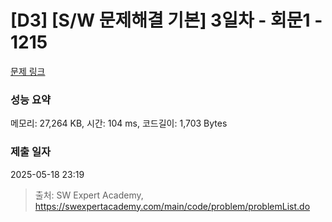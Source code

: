 # [D3] [S/W 문제해결 기본] 3일차 - 회문1 - 1215 

[문제 링크](https://swexpertacademy.com/main/code/problem/problemDetail.do?contestProbId=AV14QpAaAAwCFAYi) 

### 성능 요약

메모리: 27,264 KB, 시간: 104 ms, 코드길이: 1,703 Bytes

### 제출 일자

2025-05-18 23:19



> 출처: SW Expert Academy, https://swexpertacademy.com/main/code/problem/problemList.do